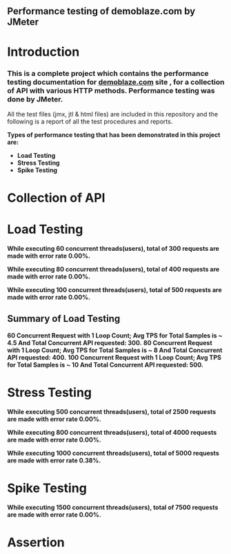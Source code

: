 ## Performance testing of demoblaze.com by JMeter


# Introduction

### This is a complete project which contains the performance testing documentation for [demoblaze.com](https://www.demoblaze.com/)  site , for a collection of API with various HTTP methods. Performance testing was done by JMeter.

 All the test files (jmx, jtl & html files) are included in this repository and the following is a report of all the test procedures and reports.

 **Types of performance testing that has been demonstrated in this project are:**

- **Load Testing** </br>
- **Stress Testing** </br>
- **Spike Testing** </br>


# Collection of API


# Load Testing

 **While executing 60 concurrent threads(users), total of 300 requests are made with error rate 0.00%.**

 **While executing 80 concurrent threads(users), total of 400 requests are made with error rate 0.00%.**

 **While executing 100 concurrent threads(users), total of 500 requests are made with error rate 0.00%.**


## Summary of Load Testing

**60 Concurrent Request with 1 Loop Count; Avg TPS for Total Samples is ~ 4.5 And Total Concurrent API requested: 300.**
**80 Concurrent Request with 1 Loop Count; Avg TPS for Total Samples is ~ 8 And Total Concurrent API requested: 400.**
**100 Concurrent Request with 1 Loop Count; Avg TPS for Total Samples is ~ 10 And Total Concurrent API requested: 500.**


# Stress Testing

 **While executing 500 concurrent threads(users), total of 2500 requests are made with error rate 0.00%.**

 **While executing 800 concurrent threads(users), total of 4000 requests are made with error rate 0.00%.**

 **While executing 1000 concurrent threads(users), total of 5000 requests are made with error rate 0.38%.**


 # Spike Testing

 **While executing 1500 concurrent threads(users), total of 7500 requests are made with error rate 0.00%.**

 # Assertion